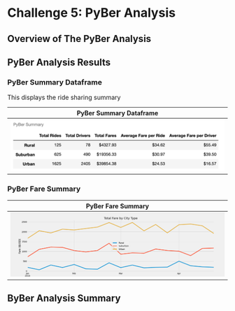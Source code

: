 # Challenge 5: PyBer Analysis
## Overview of The PyBer Analysis
## PyBer Analysis Results
### PyBer Summary Dataframe 

This displays the ride sharing summary 


<center>

| PyBer Summary Dataframe | 
| ----------------------- |
| ![](https://github.com/Hala-INTJ/PyBer_Analysis/blob/main/Resources/PyBer%20Summary.png) | 
</center>

### PyBer Fare Summary

<center>

| PyBer Fare Summary | 
| -------------------- |
| ![](https://github.com/Hala-INTJ/PyBer_Analysis/blob/main/Resources/PyBer_fare_summary.png) | 
</center>

## ByBer Analysis Summary